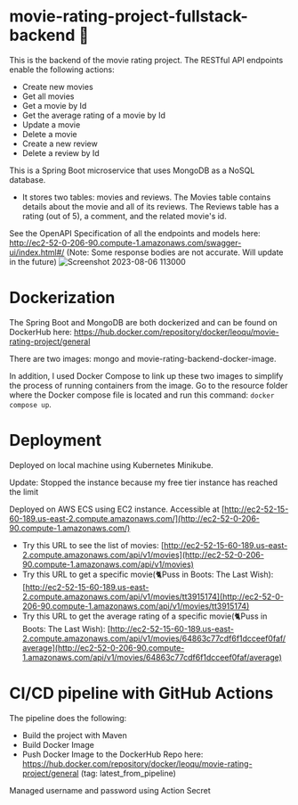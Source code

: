 # movie-rating-project-fullstack-backend 🎥

This is the backend of the movie rating project. The RESTful API endpoints enable the following actions:
- Create new movies
- Get all movies
- Get a movie by Id
- Get the average rating of a movie by Id
- Update a movie
- Delete a movie
- Create a new review
- Delete a review by Id

This is a Spring Boot microservice that uses MongoDB as a NoSQL database. 
- It stores two tables: movies and reviews. The Movies table contains details about the movie and all of its reviews. The Reviews table has a rating (out of 5), a comment, and the related movie's id.

See the OpenAPI Specification of all the endpoints and models here: http://ec2-52-0-206-90.compute-1.amazonaws.com/swagger-ui/index.html#/ (Note: Some response bodies are not accurate. Will update in the future)
![Screenshot 2023-08-06 113000](https://github.com/zicongleoqu/movie-rating-project-fullstack-backend/assets/69138095/45bc404d-0d4e-443e-9d05-6b4947e2be9c)

# Dockerization
The Spring Boot and MongoDB are both dockerized and can be found on DockerHub here: https://hub.docker.com/repository/docker/leoqu/movie-rating-project/general

There are two images: mongo and movie-rating-backend-docker-image. 

In addition, I used Docker Compose to link up these two images to simplify the process of running containers from the image. Go to the resource folder where the Docker compose file is located and run this command: ```docker compose up```.

# Deployment

Deployed on local machine using Kubernetes Minikube.

Update: Stopped the instance because my free tier instance has reached the limit

Deployed on AWS ECS using EC2 instance. Accessible at [http://ec2-52-15-60-189.us-east-2.compute.amazonaws.com/](http://ec2-52-0-206-90.compute-1.amazonaws.com/)
- Try this URL to see the list of movies: [http://ec2-52-15-60-189.us-east-2.compute.amazonaws.com/api/v1/movies](http://ec2-52-0-206-90.compute-1.amazonaws.com/api/v1/movies)
- Try this URL to get a specific movie(🐈Puss in Boots: The Last Wish): [http://ec2-52-15-60-189.us-east-2.compute.amazonaws.com/api/v1/movies/tt3915174](http://ec2-52-0-206-90.compute-1.amazonaws.com/api/v1/movies/tt3915174)
- Try this URL to get the average rating of a specific movie(🐈Puss in Boots: The Last Wish): [http://ec2-52-15-60-189.us-east-2.compute.amazonaws.com/api/v1/movies/64863c77cdf6f1dcceef0faf/average](http://ec2-52-0-206-90.compute-1.amazonaws.com/api/v1/movies/64863c77cdf6f1dcceef0faf/average)

# CI/CD pipeline with GitHub Actions

The pipeline does the following:
- Build the project with Maven
- Build Docker Image
- Push Docker Image to the DockerHub Repo here: https://hub.docker.com/repository/docker/leoqu/movie-rating-project/general (tag: latest_from_pipeline)

Managed username and password using Action Secret
